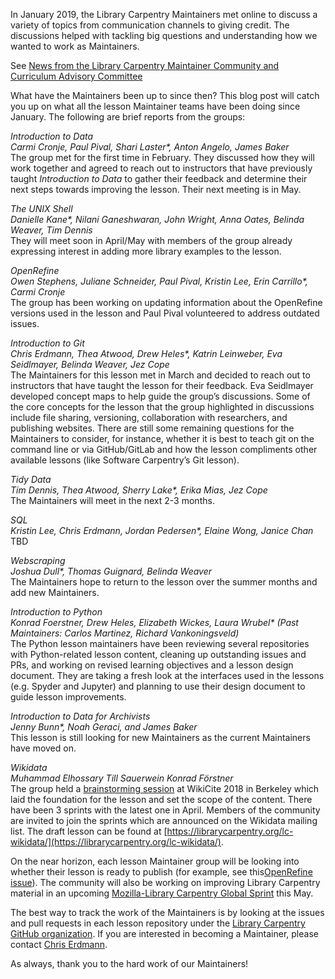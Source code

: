 In January 2019, the Library Carpentry Maintainers met online to discuss a variety of topics from communication channels to giving credit. The discussions helped with tackling big questions and understanding how we wanted to work as Maintainers.  

See [News from the Library Carpentry Maintainer Community and Curriculum Advisory Committee](https://librarycarpentry.org/blog/2019/02/news-from-lc-maintainers/)

What have the Maintainers been up to since then? This blog post will catch you up on what all the lesson Maintainer teams have been doing since January. The following are brief reports from the groups:  

*Introduction to Data*  
_Carmi Cronje, Paul Pival, Shari Laster*, Anton Angelo, James Baker_  
The group met for the first time in February. They discussed how they will work together and agreed to reach out to instructors that have previously taught _Introduction to Data_ to gather their feedback and determine their next steps towards improving the lesson. Their next meeting is in May.  

*The UNIX Shell*  
_Danielle Kane*, Nilani Ganeshwaran, John Wright, Anna Oates, Belinda Weaver, Tim Dennis_  
They will meet soon in April/May with members of the group already expressing interest in adding more library examples to the lesson.  

*OpenRefine*  
_Owen Stephens, Juliane Schneider, Paul Pival, Kristin Lee, Erin Carrillo*, Carmi Cronje_  
The group has been working on updating information about the OpenRefine versions used in the lesson and Paul Pival volunteered to address outdated issues.  

*Introduction to Git*  
_Chris Erdmann, Thea Atwood, Drew Heles*, Katrin Leinweber, Eva Seidlmayer, Belinda Weaver, Jez Cope_  
The Maintainers for this lesson met in March and decided to reach out to instructors that have taught the lesson for their feedback. Eva Seidlmayer developed concept maps to help guide the group’s discussions. Some of the core concepts for the lesson that the group highlighted in discussions include file sharing, versioning, collaboration with researchers, and publishing websites. There are still some remaining questions for the Maintainers to consider, for instance, whether it is best to teach git on the command line or via GitHub/GitLab and how the lesson compliments other available lessons (like Software Carpentry’s Git lesson).  

*Tidy Data*  
_Tim Dennis, Thea Atwood, Sherry Lake*, Erika Mias, Jez Cope_  
The Maintainers will meet in the next 2-3 months.  

*SQL*  
_Kristin Lee, Chris Erdmann, Jordan Pedersen*, Elaine Wong, Janice Chan_  
TBD

*Webscraping*  
_Joshua Dull*, Thomas Guignard, Belinda Weaver_  
The Maintainers hope to return to the lesson over the summer months and add new Maintainers.  

*Introduction to Python*  
_Konrad Foerstner, Drew Heles, Elizabeth Wickes, Laura Wrubel* (Past Maintainers: Carlos Martinez, Richard Vankoningsveld)_  
The Python lesson maintainers have been reviewing several repositories with Python-related lesson content, cleaning up outstanding issues and PRs, and working on revised learning objectives and a lesson design document. They are taking a fresh look at the interfaces used in the lessons (e.g. Spyder and Jupyter) and planning to use their design document to guide lesson improvements.  

*Introduction to Data for Archivists*  
_Jenny Bunn*, Noah Geraci, and James Baker_  
This lesson is still looking for new Maintainers as the current Maintainers have moved on.  

*Wikidata*  
_Muhammad Elhossary Till Sauerwein Konrad Förstner_  
The group held a [brainstorming session](https://meta.wikimedia.org/wiki/WikiCite_2018/Program/Tamalpais_3B_-_WikiCite_in_education) at WikiCite 2018 in Berkeley which laid the foundation for the lesson and set the scope of the content. There have been 3 sprints with the latest one in April. Members of the community are invited to join the sprints which are announced on the Wikidata mailing list. The draft lesson can be found at [https://librarycarpentry.org/lc-wikidata/](https://librarycarpentry.org/lc-wikidata/).

On the near horizon, each lesson Maintainer group will be looking into whether their lesson is ready to publish (for example, see this[OpenRefine issue](https://github.com/LibraryCarpentry/lc-open-refine/issues/40)). The community will also be working on improving Library Carpentry material in an upcoming [Mozilla-Library Carpentry Global Sprint](https://librarycarpentry.org/blog/2019/03/lc-mozilla-global-sprint/) this May.

The best way to track the work of the Maintainers is by looking at the issues and pull requests in each lesson repository under the [Library Carpentry GitHub organization](https://github.com/LibraryCarpentry). If you are interested in becoming a Maintainer, please contact [Chris Erdmann](mailto:Christopher.Erdmann@ucop.edu).

As always, thank you to the hard work of our Maintainers!

